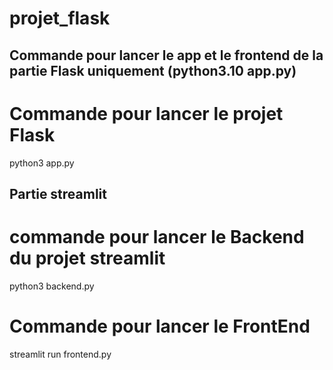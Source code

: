 # projet_flask

## Commande pour lancer le app et le frontend de la partie Flask uniquement (python3.10 app.py)

# Commande pour lancer le projet Flask
python3 app.py


## Partie streamlit
# commande pour lancer le Backend du projet streamlit
python3 backend.py

# Commande pour lancer le FrontEnd
streamlit run frontend.py



